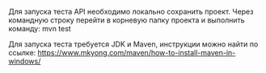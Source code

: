 Для запуска теста API необходимо локально сохранить проект. 
Через командную строку перейти в корневую папку проекта и выполнить команду: mvn test

Для запуска теста требуется JDK и Maven, 
инструкции можно найти по ссылке: https://www.mkyong.com/maven/how-to-install-maven-in-windows/
